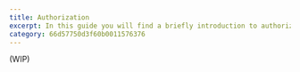 ```yaml
---
title: Authorization
excerpt: In this guide you will find a briefly introduction to authorization mechanisms and best practices for secure access to Open Gateway APIs
category: 66d57750d3f60b0011576376
---
```


(WIP)